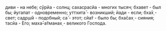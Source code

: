 диви - на небе; сӯрйа - солнц; сахасрасйа - многих тысяч; бхавет - был бы; йугапат - одновременно; уттхита̄ - возникший; йади - если; бха̄х̣ - свет; садр̣ш́ӣ - подобный; са̄ - этот; сйа̄т - было бы; бха̄сах̣ - сияния; тасйа - Его; маха̄-а̄тманах̣ - великого Господа.